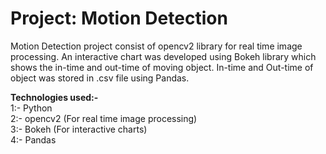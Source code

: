 # Project: Motion Detection

Motion Detection project consist of opencv2 library for real time image processing. An interactive chart was developed using Bokeh library which shows the in-time and out-time of moving object. In-time and Out-time of object was stored in .csv file using Pandas.

**Technologies used:-** <br/>
1:- Python <br/>
2:- opencv2 (For real time image processing) <br/>
3:- Bokeh (For interactive charts) <br/>
4:- Pandas <br/>
